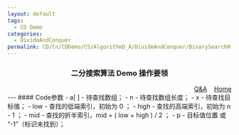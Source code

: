 ```yaml
---
layout: default
tags:
  - CD Demo
categories:
  - DivideAndConquer
permalink: CD/Cn/CDDemo/CS/AlgorithmD_A/DivideAndConquer/BinarySearchH
---
```

### <center>二分搜索算法 Demo 操作要领</center>
<div align="right">
	<a href="{{'/CD/Cn/CDDemo/CS/QandA.html'| relative_url }}" target="_blank">Q&amp;A</a>
    &nbsp;&nbsp;
	<a href="{{'/CD/Cn/' | relative_url }}" target="_blank">Home</a>			
</div>
---
#### Code参数
- a[ ] - 待查找数组；
- n - 待查找数组长度；
- x - 待查找目标值；
- low - 查找的低端索引，初始为 0 ；
- high - 查找的高端索引，初始为 n - 1 ；
- mid - 查找的折半索引，mid = ( low + high ) / 2 ；
- p - 目标值位置 或 “-1”（标识未找到）；